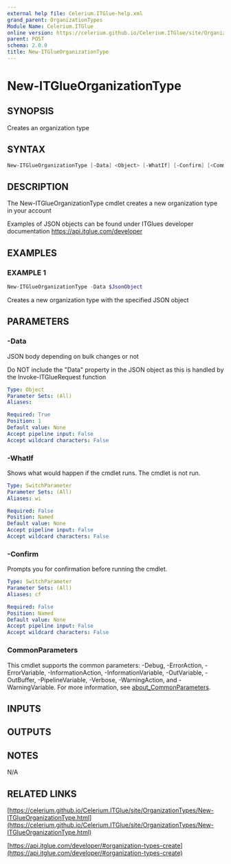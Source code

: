 ```yaml
---
external help file: Celerium.ITGlue-help.xml
grand_parent: OrganizationTypes
Module Name: Celerium.ITGlue
online version: https://celerium.github.io/Celerium.ITGlue/site/OrganizationTypes/New-ITGlueOrganizationType.html
parent: POST
schema: 2.0.0
title: New-ITGlueOrganizationType
---
```


# New-ITGlueOrganizationType

## SYNOPSIS
Creates an organization type

## SYNTAX

```powershell
New-ITGlueOrganizationType [-Data] <Object> [-WhatIf] [-Confirm] [<CommonParameters>]
```

## DESCRIPTION
The New-ITGlueOrganizationType cmdlet creates a new organization type
in your account

Examples of JSON objects can be found under ITGlues developer documentation
    https://api.itglue.com/developer

## EXAMPLES

### EXAMPLE 1
```powershell
New-ITGlueOrganizationType -Data $JsonObject
```

Creates a new organization type with the specified JSON object

## PARAMETERS

### -Data
JSON body depending on bulk changes or not

Do NOT include the "Data" property in the JSON object as this is handled
by the Invoke-ITGlueRequest function

```yaml
Type: Object
Parameter Sets: (All)
Aliases:

Required: True
Position: 1
Default value: None
Accept pipeline input: False
Accept wildcard characters: False
```

### -WhatIf
Shows what would happen if the cmdlet runs.
The cmdlet is not run.

```yaml
Type: SwitchParameter
Parameter Sets: (All)
Aliases: wi

Required: False
Position: Named
Default value: None
Accept pipeline input: False
Accept wildcard characters: False
```

### -Confirm
Prompts you for confirmation before running the cmdlet.

```yaml
Type: SwitchParameter
Parameter Sets: (All)
Aliases: cf

Required: False
Position: Named
Default value: None
Accept pipeline input: False
Accept wildcard characters: False
```

### CommonParameters
This cmdlet supports the common parameters: -Debug, -ErrorAction, -ErrorVariable, -InformationAction, -InformationVariable, -OutVariable, -OutBuffer, -PipelineVariable, -Verbose, -WarningAction, and -WarningVariable. For more information, see [about_CommonParameters](http://go.microsoft.com/fwlink/?LinkID=113216).

## INPUTS

## OUTPUTS

## NOTES
N/A

## RELATED LINKS

[https://celerium.github.io/Celerium.ITGlue/site/OrganizationTypes/New-ITGlueOrganizationType.html](https://celerium.github.io/Celerium.ITGlue/site/OrganizationTypes/New-ITGlueOrganizationType.html)

[https://api.itglue.com/developer/#organization-types-create](https://api.itglue.com/developer/#organization-types-create)

